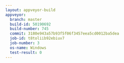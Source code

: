 ```yaml
---
layout: appveyor-build
appveyor:
  branch: master
  build-id: 50190692
  build-number: 745
  commit: 3180e943a57b93f5f06f3457eea5cd0012ba5dea
  job-id: t8toliib92ebiuv7
  job-number: 3
  os-name: Windows
  test-result: 0
---
```

